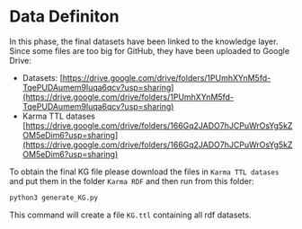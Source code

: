 # Data Definiton

In this phase, the final datasets have been linked to the knowledge layer. Since some files are too big for GitHub, they have been uploaded to Google Drive:
- Datasets: [https://drive.google.com/drive/folders/1PUmhXYnM5fd-TqePUDAumem9luqa6qcv?usp=sharing](https://drive.google.com/drive/folders/1PUmhXYnM5fd-TqePUDAumem9luqa6qcv?usp=sharing)
- Karma TTL datases [https://drive.google.com/drive/folders/166Gq2JADO7hJCPuWrOsYg5kZOM5eDim6?usp=sharing](https://drive.google.com/drive/folders/166Gq2JADO7hJCPuWrOsYg5kZOM5eDim6?usp=sharing)

To obtain the final KG file please download the files in `Karma TTL datases` and put them in the folder `Karma RDF` and then run from this folder:

```bash
python3 generate_KG.py
```

This command will create a file `KG.ttl` containing all rdf datasets.
